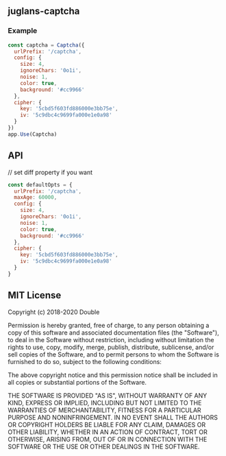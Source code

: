 ## juglans-captcha

### Example

```javascript
const captcha = Captcha({
  urlPrefix: '/captcha',
  config: {
    size: 4,
    ignoreChars: '0o1i',
    noise: 1,
    color: true,
    background: '#cc9966'
  },
  cipher: {
    key: '5cbd5f603fd886000e3bb75e',
    iv: '5c9dbc4c9699fa000e1e0a98'
  }
})
app.Use(Captcha)
```

## API

// set diff property if you want
```javascript
const defaultOpts = {
  urlPrefix: '/captcha',
  maxAge: 60000,
  config: {
    size: 4,
    ignoreChars: '0o1i',
    noise: 1,
    color: true,
    background: '#cc9966'
  },
  cipher: {
    key: '5cbd5f603fd886000e3bb75e',
    iv: '5c9dbc4c9699fa000e1e0a98'
  }
}
```

## MIT License

Copyright (c) 2018-2020 Double

Permission is hereby granted, free of charge, to any person obtaining a copy
of this software and associated documentation files (the "Software"), to deal
in the Software without restriction, including without limitation the rights
to use, copy, modify, merge, publish, distribute, sublicense, and/or sell
copies of the Software, and to permit persons to whom the Software is
furnished to do so, subject to the following conditions:

The above copyright notice and this permission notice shall be included in all
copies or substantial portions of the Software.

THE SOFTWARE IS PROVIDED "AS IS", WITHOUT WARRANTY OF ANY KIND, EXPRESS OR
IMPLIED, INCLUDING BUT NOT LIMITED TO THE WARRANTIES OF MERCHANTABILITY,
FITNESS FOR A PARTICULAR PURPOSE AND NONINFRINGEMENT. IN NO EVENT SHALL THE
AUTHORS OR COPYRIGHT HOLDERS BE LIABLE FOR ANY CLAIM, DAMAGES OR OTHER
LIABILITY, WHETHER IN AN ACTION OF CONTRACT, TORT OR OTHERWISE, ARISING FROM,
OUT OF OR IN CONNECTION WITH THE SOFTWARE OR THE USE OR OTHER DEALINGS IN THE
SOFTWARE.
